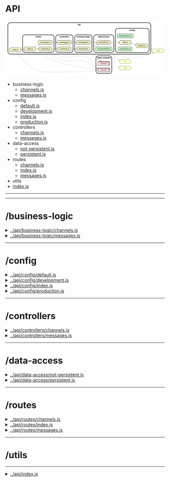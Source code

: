 <!-- BEGIN title -->

# API

<!-- END title -->

<!-- BEGIN TREE -->

![dependency graph](./api.svg)

<!-- END TREE -->

<!-- BEGIN TOC -->

- business-logic
  - [channels.js](#apibusiness-logicchannelsjs)
  - [messages.js](#apibusiness-logicmessagesjs)
- config
  - [default.js](#apiconfigdefaultjs)
  - [development.js](#apiconfigdevelopmentjs)
  - [index.js](#apiconfigindexjs)
  - [production.js](#apiconfigproductionjs)
- controllers
  - [channels.js](#apicontrollerschannelsjs)
  - [messages.js](#apicontrollersmessagesjs)
- data-access
  - [not-persistent.js](#apidata-accessnot-persistentjs)
  - [persistent.js](#apidata-accesspersistentjs)
- routes
  - [channels.js](#apirouteschannelsjs)
  - [index.js](#apiroutesindexjs)
  - [messages.js](#apiroutesmessagesjs)
- utils
- [index.js](#apiindexjs)

---

<!-- END TOC -->

---

<!-- BEGIN DOCS -->

# /business-logic

<details><summary><a href="../../api/business-logic/channels.js" id="apibusiness-logicchannelsjs">../api/business-logic/channels.js</a></summary>

</details>

<details><summary><a href="../../api/business-logic/messages.js" id="apibusiness-logicmessagesjs">../api/business-logic/messages.js</a></summary>

</details>

---

# /config

<details><summary><a href="../../api/config/default.js" id="apiconfigdefaultjs">../api/config/default.js</a></summary>

</details>

<details><summary><a href="../../api/config/development.js" id="apiconfigdevelopmentjs">../api/config/development.js</a></summary>

</details>

<details><summary><a href="../../api/config/index.js" id="apiconfigindexjs">../api/config/index.js</a></summary>

</details>

<details><summary><a href="../../api/config/production.js" id="apiconfigproductionjs">../api/config/production.js</a></summary>

</details>

---

# /controllers

<details><summary><a href="../../api/controllers/channels.js" id="apicontrollerschannelsjs">../api/controllers/channels.js</a></summary>

</details>

<details><summary><a href="../../api/controllers/messages.js" id="apicontrollersmessagesjs">../api/controllers/messages.js</a></summary>

</details>

---

# /data-access

<details><summary><a href="../../api/data-access/not-persistent.js" id="apidata-accessnot-persistentjs">../api/data-access/not-persistent.js</a></summary>

</details>

<details><summary><a href="../../api/data-access/persistent.js" id="apidata-accesspersistentjs">../api/data-access/persistent.js</a></summary>

</details>

---

# /routes

<details><summary><a href="../../api/routes/channels.js" id="apirouteschannelsjs">../api/routes/channels.js</a></summary>

</details>

<details><summary><a href="../../api/routes/index.js" id="apiroutesindexjs">../api/routes/index.js</a></summary>

</details>

<details><summary><a href="../../api/routes/messages.js" id="apiroutesmessagesjs">../api/routes/messages.js</a></summary>

</details>

---

# /utils

---

<details><summary><a href="../../api/index.js" id="apiindexjs">../api/index.js</a></summary>

</details>

<!-- END DOCS -->
